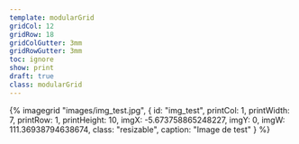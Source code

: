 ```yaml
---
template: modularGrid
gridCol: 12
gridRow: 18
gridColGutter: 3mm
gridRowGutter: 3mm
toc: ignore
show: print
draft: true
class: modularGrid
---
```







 {% imagegrid "images/img_test.jpg", { 
  id: "img_test",
  printCol: 1,
  printWidth: 7,
  printRow: 1,
  printHeight: 10,
  imgX: -5.673758865248227,
  imgY: 0,
  imgW: 111.36938794638674,
  class: "resizable",
  caption: "Image de test"
} %}